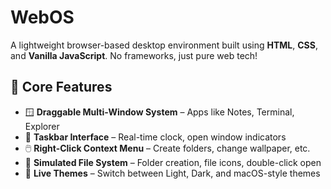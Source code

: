 # WebOS

A lightweight browser-based desktop environment built using **HTML**, **CSS**, and **Vanilla JavaScript**. No frameworks, just pure web tech!

## 🧠 Core Features

- 🪟 **Draggable Multi-Window System** – Apps like Notes, Terminal, Explorer  
- 🧭 **Taskbar Interface** – Real-time clock, open window indicators  
- 🖱️ **Right-Click Context Menu** – Create folders, change wallpaper, etc.  
- 📁 **Simulated File System** – Folder creation, file icons, double-click open  
- 🎨 **Live Themes** – Switch between Light, Dark, and macOS-style themes  
